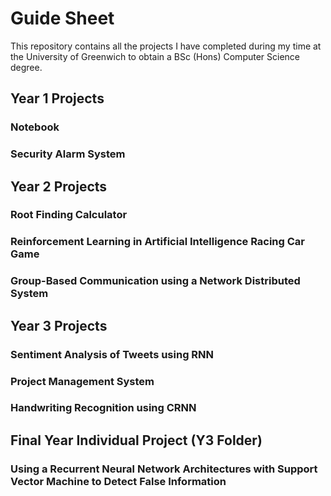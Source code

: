 # Guide Sheet

This repository contains all the projects I have completed during my time at the University of Greenwich to obtain a BSc (Hons) Computer Science degree.

## Year 1 Projects

### Notebook

### Security Alarm System


## Year 2 Projects

### Root Finding Calculator

### Reinforcement Learning in Artificial Intelligence Racing Car Game

### Group-Based Communication using a Network Distributed System


## Year 3 Projects

### Sentiment Analysis of Tweets using RNN

### Project Management System

### Handwriting Recognition using CRNN


## Final Year Individual Project (Y3 Folder)
### Using a Recurrent Neural Network Architectures with Support Vector Machine to Detect False Information
